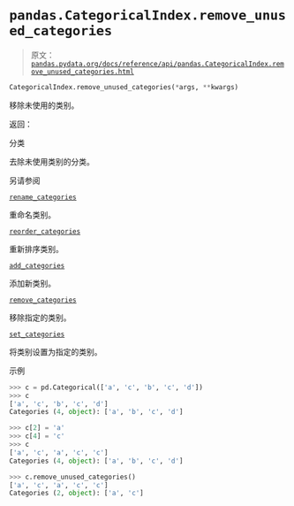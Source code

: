 # `pandas.CategoricalIndex.remove_unused_categories`

> 原文：[`pandas.pydata.org/docs/reference/api/pandas.CategoricalIndex.remove_unused_categories.html`](https://pandas.pydata.org/docs/reference/api/pandas.CategoricalIndex.remove_unused_categories.html)

```py
CategoricalIndex.remove_unused_categories(*args, **kwargs)
```

移除未使用的类别。

返回：

分类

去除未使用类别的分类。

另请参阅

[`rename_categories`](https://pandas.pydata.org/docs/reference/api/pandas.CategoricalIndex.rename_categories.html#pandas.CategoricalIndex.rename_categories "pandas.CategoricalIndex.rename_categories")

重命名类别。

[`reorder_categories`](https://pandas.pydata.org/docs/reference/api/pandas.CategoricalIndex.reorder_categories.html#pandas.CategoricalIndex.reorder_categories "pandas.CategoricalIndex.reorder_categories")

重新排序类别。

[`add_categories`](https://pandas.pydata.org/docs/reference/api/pandas.CategoricalIndex.add_categories.html#pandas.CategoricalIndex.add_categories "pandas.CategoricalIndex.add_categories")

添加新类别。

[`remove_categories`](https://pandas.pydata.org/docs/reference/api/pandas.CategoricalIndex.remove_categories.html#pandas.CategoricalIndex.remove_categories "pandas.CategoricalIndex.remove_categories")

移除指定的类别。

[`set_categories`](https://pandas.pydata.org/docs/reference/api/pandas.CategoricalIndex.set_categories.html#pandas.CategoricalIndex.set_categories "pandas.CategoricalIndex.set_categories")

将类别设置为指定的类别。

示例

```py
>>> c = pd.Categorical(['a', 'c', 'b', 'c', 'd'])
>>> c
['a', 'c', 'b', 'c', 'd']
Categories (4, object): ['a', 'b', 'c', 'd'] 
```

```py
>>> c[2] = 'a'
>>> c[4] = 'c'
>>> c
['a', 'c', 'a', 'c', 'c']
Categories (4, object): ['a', 'b', 'c', 'd'] 
```

```py
>>> c.remove_unused_categories()
['a', 'c', 'a', 'c', 'c']
Categories (2, object): ['a', 'c'] 
```
